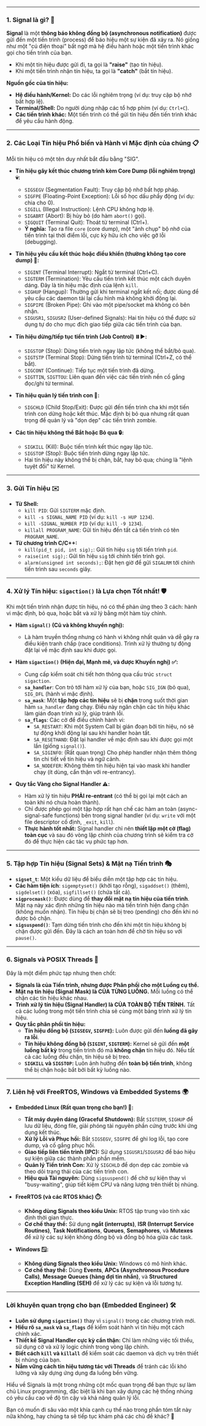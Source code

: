 
---

### **1. Signal là gì? 🔔**

**Signal** là một **thông báo không đồng bộ (asynchronous notification)** được gửi đến một tiến trình (process) để báo hiệu một sự kiện đã xảy ra. Nó giống như một "cú điện thoại" bất ngờ mà hệ điều hành hoặc một tiến trình khác gọi cho tiến trình của bạn.

* Khi một tín hiệu được gửi đi, ta gọi là **"raise"** (tạo tín hiệu).
* Khi một tiến trình nhận tín hiệu, ta gọi là **"catch"** (bắt tín hiệu).

**Nguồn gốc của tín hiệu:**
* **Hệ điều hành/Kernel:** Do các lỗi nghiêm trọng (ví dụ: truy cập bộ nhớ bất hợp lệ).
* **Terminal/Shell:** Do người dùng nhập các tổ hợp phím (ví dụ: `Ctrl+C`).
* **Các tiến trình khác:** Một tiến trình có thể gửi tín hiệu đến tiến trình khác để yêu cầu hành động.

---

### **2. Các Loại Tín hiệu Phổ biến và Hành vi Mặc định của chúng 📋**

Mỗi tín hiệu có một tên duy nhất bắt đầu bằng "SIG".

* **Tín hiệu gây kết thúc chương trình kèm Core Dump (lỗi nghiêm trọng) 💀:**
    * `SIGSEGV` (Segmentation Fault): Truy cập bộ nhớ bất hợp pháp.
    * `SIGFPE` (Floating-Point Exception): Lỗi số học dấu phẩy động (ví dụ: chia cho 0).
    * `SIGILL` (Illegal Instruction): Lệnh CPU không hợp lệ.
    * `SIGABRT` (Abort): Bị hủy bỏ (do hàm `abort()` gọi).
    * `SIGQUIT` (Terminal Quit): Thoát từ terminal (Ctrl+\).
    * **Ý nghĩa:** Tạo ra file `core` (core dump), một "ảnh chụp" bộ nhớ của tiến trình tại thời điểm lỗi, cực kỳ hữu ích cho việc gỡ lỗi (debugging).

* **Tín hiệu yêu cầu kết thúc hoặc điều khiển (thường không tạo core dump) 🚪:**
    * `SIGINT` (Terminal Interrupt): Ngắt từ terminal (Ctrl+C).
    * `SIGTERM` (Termination): Yêu cầu tiến trình kết thúc một cách duyên dáng. Đây là tín hiệu mặc định của lệnh `kill`.
    * `SIGHUP` (Hangup): Thường gửi khi terminal ngắt kết nối; được dùng để yêu cầu các daemon tải lại cấu hình mà không khởi động lại.
    * `SIGPIPE` (Broken Pipe): Ghi vào một pipe/socket mà không có bên nhận.
    * `SIGUSR1`, `SIGUSR2` (User-defined Signals): Hai tín hiệu có thể được sử dụng tự do cho mục đích giao tiếp giữa các tiến trình của bạn.

* **Tín hiệu dừng/tiếp tục tiến trình (Job Control) ⏸️▶️:**
    * `SIGSTOP` (Stop): Dừng tiến trình ngay lập tức (không thể bắt/bỏ qua).
    * `SIGTSTP` (Terminal Stop): Dừng tiến trình từ terminal (Ctrl+Z, có thể bắt).
    * `SIGCONT` (Continue): Tiếp tục một tiến trình đã dừng.
    * `SIGTTIN`, `SIGTTOU`: Liên quan đến việc các tiến trình nền cố gắng đọc/ghi từ terminal.

* **Tín hiệu quản lý tiến trình con 👶:**
    * `SIGCHLD` (Child Stop/Exit): Được gửi đến tiến trình cha khi một tiến trình con dừng hoặc kết thúc. Mặc định bị bỏ qua nhưng rất quan trọng để quản lý và "dọn dẹp" các tiến trình zombie.

* **Các tín hiệu không thể Bắt hoặc Bỏ qua 🔒:**
    * `SIGKILL` (Kill): Buộc tiến trình kết thúc ngay lập tức.
    * `SIGSTOP` (Stop): Buộc tiến trình dừng ngay lập tức.
    * Hai tín hiệu này không thể bị chặn, bắt, hay bỏ qua; chúng là "lệnh tuyệt đối" từ Kernel.

---

### **3. Gửi Tín hiệu ✉️**

* **Từ Shell:**
    * `kill PID`: Gửi `SIGTERM` mặc định.
    * `kill -s SIGNAL_NAME PID` (ví dụ: `kill -s HUP 1234`).
    * `kill -SIGNAL_NUMBER PID` (ví dụ: `kill -9 1234`).
    * `killall PROGRAM_NAME`: Gửi tín hiệu đến tất cả tiến trình có tên `PROGRAM_NAME`.
* **Từ chương trình C/C++:**
    * `kill(pid_t pid, int sig);`: Gửi tín hiệu `sig` tới tiến trình `pid`.
    * `raise(int sig);`: Gửi tín hiệu `sig` tới chính tiến trình gọi.
    * `alarm(unsigned int seconds);`: Đặt hẹn giờ để gửi `SIGALRM` tới chính tiến trình sau `seconds` giây.

---

### **4. Xử lý Tín hiệu: `sigaction()` là Lựa chọn Tốt nhất! 🛡️**

Khi một tiến trình nhận được tín hiệu, nó có thể phản ứng theo 3 cách: hành vi mặc định, bỏ qua, hoặc bắt và xử lý bằng một hàm tùy chỉnh.

* **Hàm `signal()` (Cũ và không khuyến nghị):**
    * Là hàm truyền thống nhưng có hành vi không nhất quán và dễ gây ra điều kiện tranh chấp (race conditions). Trình xử lý thường tự động đặt lại về mặc định sau khi được gọi.

* **Hàm `sigaction()` (Hiện đại, Mạnh mẽ, và được Khuyến nghị) ✅:**
    * Cung cấp kiểm soát chi tiết hơn thông qua cấu trúc `struct sigaction`.
    * **`sa_handler`**: Con trỏ tới hàm xử lý của bạn, hoặc `SIG_IGN` (bỏ qua), `SIG_DFL` (hành vi mặc định).
    * **`sa_mask`**: Một **tập hợp các tín hiệu** sẽ bị **chặn** trong suốt thời gian hàm `sa_handler` đang chạy. Điều này ngăn chặn các tín hiệu khác làm gián đoạn trình xử lý, giúp tránh lỗi.
    * **`sa_flags`**: Các cờ để điều chỉnh hành vi:
        * `SA_RESTART`: Khi một System Call bị gián đoạn bởi tín hiệu, nó sẽ tự động khởi động lại sau khi handler hoàn tất.
        * `SA_RESETHAND`: Đặt lại handler về mặc định sau khi được gọi một lần (giống `signal()`).
        * `SA_SIGINFO`: (Rất quan trọng) Cho phép handler nhận thêm thông tin chi tiết về tín hiệu và ngữ cảnh.
        * `SA_NODEFER`: Không thêm tín hiệu hiện tại vào mask khi handler chạy (ít dùng, cẩn thận với re-entrancy).

* **Quy tắc Vàng cho Signal Handler ⚠️:**
    * Hàm xử lý tín hiệu **PHẢI re-entrant** (có thể bị gọi lại một cách an toàn khi nó chưa hoàn thành).
    * Chỉ được phép gọi một tập hợp rất hạn chế các hàm an toàn (async-signal-safe functions) bên trong signal handler (ví dụ: `write` với một file descriptor cố định, `_exit`, `kill`).
    * **Thực hành tốt nhất:** Signal handler chỉ nên **thiết lập một cờ (flag) toàn cục** và sau đó vòng lặp chính của chương trình sẽ kiểm tra cờ đó để thực hiện các tác vụ phức tạp hơn.

---

### **5. Tập hợp Tín hiệu (Signal Sets) & Mặt nạ Tiến trình 🎭**

* **`sigset_t`**: Một kiểu dữ liệu để biểu diễn một tập hợp các tín hiệu.
* **Các hàm tiện ích**: `sigemptyset()` (khởi tạo rỗng), `sigaddset()` (thêm), `sigdelset()` (xóa), `sigfillset()` (chứa tất cả).
* **`sigprocmask()`**: Được dùng để **thay đổi mặt nạ tín hiệu của tiến trình**. Mặt nạ này xác định những tín hiệu nào mà tiến trình hiện đang chặn (không muốn nhận). Tín hiệu bị chặn sẽ bị treo (pending) cho đến khi nó được bỏ chặn.
* **`sigsuspend()`**: Tạm dừng tiến trình cho đến khi một tín hiệu không bị chặn được gửi đến. Đây là cách an toàn hơn để chờ tín hiệu so với `pause()`.

---

### **6. Signals và POSIX Threads 🤝**

Đây là một điểm phức tạp nhưng then chốt:

* **Signals là của Tiến trình, nhưng được Phân phối cho một Luồng cụ thể.**
* **Mặt nạ tín hiệu (Signal Mask) là CỦA TỪNG LUỒNG.** Mỗi luồng có thể chặn các tín hiệu khác nhau.
* **Trình xử lý tín hiệu (Signal Handler) là CỦA TOÀN BỘ TIẾN TRÌNH.** Tất cả các luồng trong một tiến trình chia sẻ cùng một bảng trình xử lý tín hiệu.
* **Quy tắc phân phối tín hiệu:**
    * **Tín hiệu đồng bộ (`SIGSEGV`, `SIGFPE`):** Luôn được gửi đến **luồng đã gây ra lỗi**.
    * **Tín hiệu không đồng bộ (`SIGINT`, `SIGTERM`):** Kernel sẽ gửi đến **một luồng bất kỳ** trong tiến trình đó mà **không chặn** tín hiệu đó. Nếu tất cả các luồng đều chặn, tín hiệu sẽ bị treo.
    * **`SIGKILL` và `SIGSTOP`:** Luôn ảnh hưởng đến **toàn bộ tiến trình**, không thể bị chặn hoặc bắt bởi bất kỳ luồng nào.

---

### **7. Liên hệ với FreeRTOS, Windows và Embedded Systems 🌍**

* **Embedded Linux (Rất quan trọng cho bạn!) 🤖:**
    * **Tắt máy duyên dáng (Graceful Shutdown):** Bắt `SIGTERM`, `SIGHUP` để lưu dữ liệu, đóng file, giải phóng tài nguyên phần cứng trước khi ứng dụng kết thúc.
    * **Xử lý Lỗi và Phục hồi:** Bắt `SIGSEGV`, `SIGFPE` để ghi log lỗi, tạo core dump, và cố gắng phục hồi.
    * **Giao tiếp liên tiến trình (IPC):** Sử dụng `SIGUSR1`/`SIGUSR2` để báo hiệu sự kiện giữa các thành phần phần mềm.
    * **Quản lý Tiến trình Con:** Xử lý `SIGCHLD` để dọn dẹp các zombie và theo dõi trạng thái của các tiến trình con.
    * **Hiệu quả Tài nguyên:** Dùng `sigsuspend()` để chờ sự kiện thay vì "busy-waiting", giúp tiết kiệm CPU và năng lượng trên thiết bị nhúng.

* **FreeRTOS (và các RTOS khác) ⏱️:**
    * **Không dùng Signals theo kiểu Unix:** RTOS tập trung vào tính xác định thời gian thực.
    * **Cơ chế thay thế:** Sử dụng **ngắt (interrupts)**, **ISR (Interrupt Service Routines)**, **Task Notifications**, **Queues**, **Semaphores**, và **Mutexes** để xử lý các sự kiện không đồng bộ và đồng bộ hóa giữa các task.

* **Windows 🪟:**
    * **Không dùng Signals theo kiểu Unix:** Windows có mô hình khác.
    * **Cơ chế thay thế:** Dùng **Events**, **APCs (Asynchronous Procedure Calls)**, **Message Queues (hàng đợi tin nhắn)**, và **Structured Exception Handling (SEH)** để xử lý các sự kiện và lỗi tương tự.

---

### **Lời khuyên quan trọng cho bạn (Embedded Engineer) 🛠️**

* **Luôn sử dụng `sigaction()`** thay vì `signal()` trong các chương trình mới.
* **Hiểu rõ `sa_mask` và `sa_flags`** để kiểm soát hành vi tín hiệu một cách chính xác.
* **Thiết kế Signal Handler cực kỳ cẩn thận:** Chỉ làm những việc tối thiểu, sử dụng cờ và xử lý logic chính trong vòng lặp chính.
* **Biết cách `kill` và `killall`** để kiểm soát các daemon và dịch vụ trên thiết bị nhúng của bạn.
* **Nắm vững cách tín hiệu tương tác với Threads** để tránh các lỗi khó lường và xây dựng ứng dụng đa luồng bền vững.

Hiểu về Signals là một trong những cột mốc quan trọng để bạn thực sự làm chủ Linux programming, đặc biệt là khi bạn xây dựng các hệ thống nhúng có yêu cầu cao về độ tin cậy và khả năng quản lý lỗi.

Bạn có muốn đi sâu vào một khía cạnh cụ thể nào trong phần tóm tắt này nữa không, hay chúng ta sẽ tiếp tục khám phá các chủ đề khác? 🤔